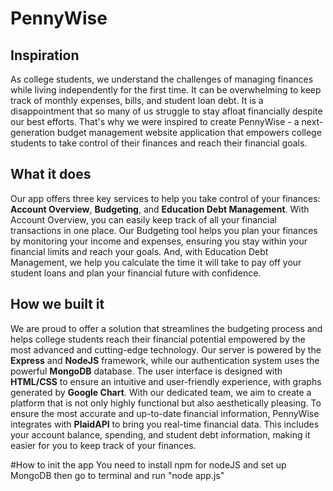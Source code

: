# PennyWise
## Inspiration
As college students, we understand the challenges of managing finances while living independently for the first time. It can be overwhelming to keep track of monthly expenses, bills, and student loan debt. It is a disappointment that so many of us struggle to stay afloat financially despite our best efforts. That's why we were inspired to create PennyWise - a next-generation budget management website application that empowers college students to take control of their finances and reach their financial goals.
## What it does
Our app offers three key services to help you take control of your finances: **Account Overview**, **Budgeting**, and **Education Debt Management**. With Account Overview, you can easily keep track of all your financial transactions in one place. Our Budgeting tool helps you plan your finances by monitoring your income and expenses, ensuring you stay within your financial limits and reach your goals. And, with Education Debt Management, we help you calculate the time it will take to pay off your student loans and plan your financial future with confidence.
## How we built it
We are proud to offer a solution that streamlines the budgeting process and helps college students reach their financial potential empowered by the most advanced and cutting-edge technology. Our server is powered by the **Express** and  **NodeJS** framework, while our authentication system uses the powerful **MongoDB** database. The user interface is designed with **HTML/CSS** to ensure an intuitive and user-friendly experience, with graphs generated by **Google Chart**. With our dedicated team, we aim to create a platform that is not only highly functional but also aesthetically pleasing.
To ensure the most accurate and up-to-date financial information, PennyWise integrates with **PlaidAPI** to bring you real-time financial data. This includes your account balance, spending, and student debt information, making it easier for you to keep track of your finances. 

#How to init the app
You need to install npm for nodeJS
and set up MongoDB 
then go to terminal and run "node app.js"

